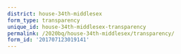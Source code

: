 ```yaml
---
district: house-34th-middlesex
form_type: transparency
unique_id: house-34th-middlesex-transparency
permalink: /2020bq/house-34th-middlesex/transparency/
form_id: '201707123019141'
---
```

